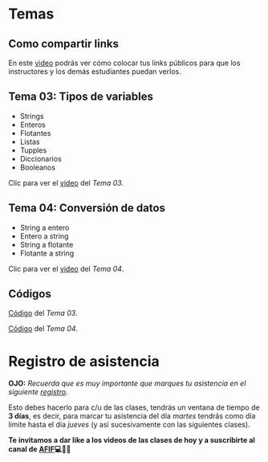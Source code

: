 # Temas 
## __Como compartir links__
En este [video](https://drive.google.com/file/d/1nr8WhOn3J1szrHt0Gjp2MGh7JcXh6b56/view?usp=sharing) podrás ver cómo colocar tus links públicos para que los instructores y los demás estudiantes puedan verlos.


## __Tema 03:__ Tipos de variables
* Strings
* Enteros
* Flotantes
* Listas
* Tupples
* Diccionarios
* Booleanos

Clic para ver el [video](https://youtu.be/G_-DWPXYhWk) del _Tema 03_.


## __Tema 04:__ Conversión de datos
* String a entero
* Entero a string
* String a flotante
* Flotante a string


Clic para ver el [video](https://youtu.be/WYOEGTQgNRE) del _Tema 04_.

## Códigos
[Código](https://github.com/AFIF-UG/Introduccion_a_Python_2022/blob/main/Clase_02/Codigo_Tema_3.ipynb) del _Tema 03_.

[Código](https://github.com/AFIF-UG/Introduccion_a_Python_2022/blob/main/Clase_02/Codigo_tema_4.ipynb) del _Tema 04_.


# Registro de asistencia
__OJO:__ _Recuerda que es muy importante que marques tu asistencia en el siguiente [registro](https://docs.google.com/forms/d/e/1FAIpQLSfriXtOyDQYksHqRjAMLs2HxA-sKufwulPF0e_zjlnd0TBCJw/viewform?usp=sf_link)_.

Esto debes hacerlo para c/u de las clases, tendrás un ventana de tiempo de __3 días__, es decir, para marcar tu asistencia del día _martes_ tendrás como día límite hasta el día _jueves_ (y así sucesivamente con las siguientes clases).

__Te invitamos a dar like a los videos de las clases de hoy y a suscribirte al canal de [AFIF](https://www.youtube.com/channel/UCCoXhG-Jl1e1VZIezRn8Y3Q):computer::snake::sunglasses:__

